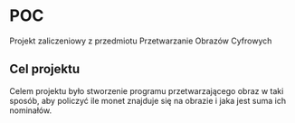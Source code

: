# POC
Projekt zaliczeniowy z przedmiotu Przetwarzanie Obrazów Cyfrowych

## Cel projektu
Celem projektu było stworzenie programu przetwarzającego obraz w taki sposób, aby policzyć ile monet znajduje się na obrazie i jaka jest suma ich nominałów.
